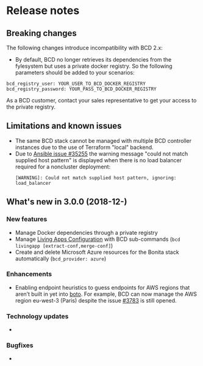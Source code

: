 # Release notes

## Breaking changes

The following changes introduce incompatibility with BCD 2.x:

* By default, BCD no longer retrieves its dependencies from the fylesystem but uses a private docker registry. So the following parameters should be added to your scenarios:
```
bcd_registry_user: YOUR_USER_TO_BCD_DOCKER_REGISTRY
bcd_registry_password: YOUR_PASS_TO_BCD_DOCKER_REGISTRY
```
As a BCD customer, contact your sales representative to get your access to the private registry.

## Limitations and known issues

* The same BCD stack cannot be managed with multiple BCD controller instances due to the use of Terraform "local" backend.
* Due to [Ansible issue #35255](https://github.com/ansible/ansible/issues/35255) the warning message "could not match supplied host pattern" is displayed when there is no load balancer required for a noncluster deployment:
  ```
  [WARNING]: Could not match supplied host pattern, ignoring: load_balancer
  ```

## What's new in 3.0.0 (2018-12-)

### New features

* Manage Docker dependencies through a private registry
* Manage [Living Apps Configuration](livingapp_manage_configuration.md) with BCD sub-commands (`bcd livingapp [extract-conf,merge-conf]`)
* Create and delete Microsoft Azure resources for the Bonita stack automatically (`bcd_provider: azure`)

### Enhancements

* Enabling endpoint heuristics to guess endpoints for AWS regions that aren’t built in yet into [boto](http://docs.pythonboto.org). For example, BCD can now manage the AWS region eu-west-3 (Paris) despite the issue [#3783](https://github.com/boto/boto/issues/3783) is still opened.

### Technology updates

*

### Bugfixes

* 
